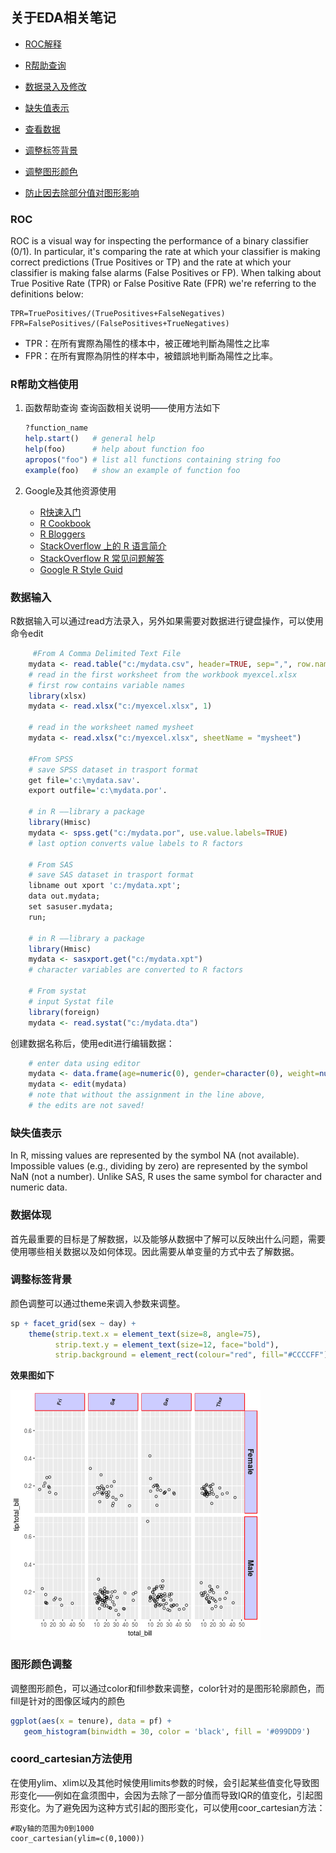 ## 关于EDA相关笔记
 * [ROC解释](#Roc)
 
 * [R帮助查询](#R帮助文档使用)

 * [数据录入及修改](#数据输入)

 * [缺失值表示](#缺失值表示)

 * [查看数据](#数据体现)

 * [调整标签背景](#调整标签背景)

 * [调整图形颜色](#图形颜色调整)

 * [防止因去除部分值对图形影响](#coor_cartesian方法使用)

### ROC

ROC is a visual way for inspecting the performance of a binary classifier (0/1). In particular, it's comparing the rate at which your classifier is making correct predictions (True Positives or TP) and the rate at which your classifier is making false alarms (False Positives or FP). When talking about True Positive Rate (TPR) or False Positive Rate (FPR) we're referring to the definitions below:

	TPR=TruePositives/(TruePositives+FalseNegatives)
	FPR=FalsePositives/(FalsePositives+TrueNegatives)
	
* TPR：在所有實際為陽性的樣本中，被正確地判斷為陽性之比率
* FPR：在所有實際為阴性的样本中，被錯誤地判斷為陽性之比率。


### R帮助文档使用
1. 函数帮助查询 查询函数相关说明——使用方法如下

	```R
	?function_name
	help.start()   # general help
	help(foo)      # help about function foo 
	apropos("foo") # list all functions containing string foo
	example(foo)   # show an example of function foo
	
	```
2. Google及其他资源使用 
	* [R快速入门](http://www.statmethods.net/)
	* [R Cookbook](http://www.cookbook-r.com/)
	* [R Bloggers](http://www.r-bloggers.com/)
	* [StackOverflow 上的 R 语言简介](http://stackoverflow.com/tags/r/info)
	* [StackOverflow R 常见问题解答](http://stackoverflow.com/questions/tagged/r-faq%20)
	* [Google R Style Guid](https://google.github.io/styleguide/Rguide.xml)

### 数据输入
R数据输入可以通过read方法录入，另外如果需要对数据进行键盘操作，可以使用命令edit

```R
	 #From A Comma Delimited Text File
	mydata <- read.table("c:/mydata.csv", header=TRUE, sep=",", row.names="id")
	# read in the first worksheet from the workbook myexcel.xlsx
	# first row contains variable names
	library(xlsx)
	mydata <- read.xlsx("c:/myexcel.xlsx", 1)
	
	# read in the worksheet named mysheet
	mydata <- read.xlsx("c:/myexcel.xlsx", sheetName = "mysheet")
	
	#From SPSS
	# save SPSS dataset in trasport format
	get file='c:\mydata.sav'.
	export outfile='c:\mydata.por'. 
	
	# in R ——library a package
	library(Hmisc)
	mydata <- spss.get("c:/mydata.por", use.value.labels=TRUE)
	# last option converts value labels to R factors
	
	# From SAS
	# save SAS dataset in trasport format
	libname out xport 'c:/mydata.xpt';
	data out.mydata;
	set sasuser.mydata;
	run;
	
	# in R ——library a package 
	library(Hmisc)
	mydata <- sasxport.get("c:/mydata.xpt")
	# character variables are converted to R factors
	
	# From systat
	# input Systat file
	library(foreign)
	mydata <- read.systat("c:/mydata.dta")
```
创建数据名称后，使用edit进行编辑数据：

```R
	# enter data using editor 
	mydata <- data.frame(age=numeric(0), gender=character(0), weight=numeric(0))
	mydata <- edit(mydata)
	# note that without the assignment in the line above, 
	# the edits are not saved!
```

### 缺失值表示
In R, missing values are represented by the symbol NA (not available). Impossible values (e.g., dividing by zero) are represented by the symbol NaN (not a number). Unlike SAS, R uses the same symbol for character and numeric data.

### 数据体现
首先最重要的目标是了解数据，以及能够从数据中了解可以反映出什么问题，需要使用哪些相关数据以及如何体现。因此需要从单变量的方式中去了解数据。


### 调整标签背景
颜色调整可以通过theme来调入参数来调整。

```R
sp + facet_grid(sex ~ day) +
    theme(strip.text.x = element_text(size=8, angle=75),
          strip.text.y = element_text(size=12, face="bold"),
          strip.background = element_rect(colour="red", fill="#CCCCFF"))
```

**效果图如下**

![效果图](img/labelcolor.png)

### 图形颜色调整
调整图形颜色，可以通过color和fill参数来调整，color针对的是图形轮廓颜色，而fill是针对的图像区域内的颜色

```r
ggplot(aes(x = tenure), data = pf) + 
   geom_histogram(binwidth = 30, color = 'black', fill = '#099DD9')
```
### coord_cartesian方法使用
在使用ylim、xlim以及其他时候使用limits参数的时候，会引起某些值变化导致图形变化——例如在盒须图中，会因为去除了一部分值而导致IQR的值变化，引起图形变化。为了避免因为这种方式引起的图形变化，可以使用coor_cartesian方法：

```{r}
#取y轴的范围为0到1000
coor_cartesian(ylim=c(0,1000)) 
```
